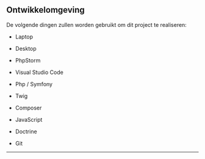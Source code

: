 ## Ontwikkelomgeving

De volgende dingen zullen worden gebruikt om dit project te realiseren:

- Laptop

- Desktop

- PhpStorm

- Visual Studio Code

- Php / Symfony

- Twig

- Composer

- JavaScript

- Doctrine

- Git

---